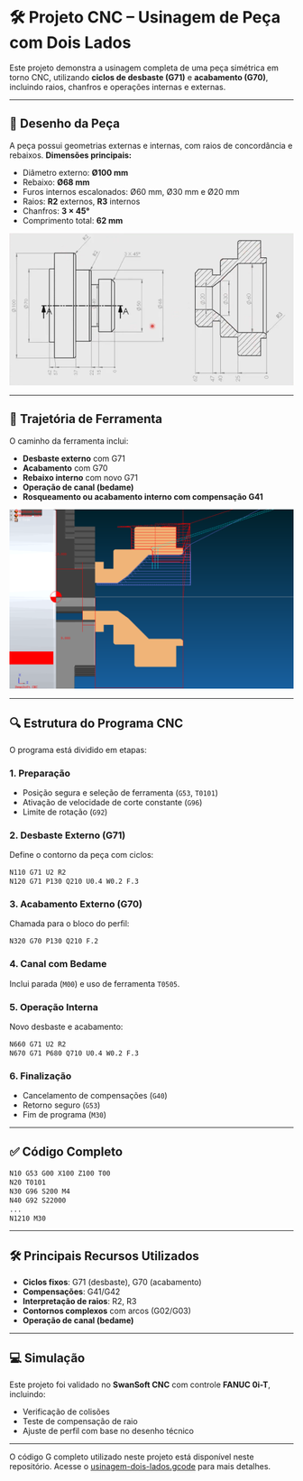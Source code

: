 # 🛠️ Projeto CNC – Usinagem de Peça com Dois Lados

Este projeto demonstra a usinagem completa de uma peça simétrica em torno CNC, utilizando **ciclos de desbaste (G71)** e **acabamento (G70)**, incluindo raios, chanfros e operações internas e externas.

---

## 📐 **Desenho da Peça**

A peça possui geometrias externas e internas, com raios de concordância e rebaixos.
**Dimensões principais:**

* Diâmetro externo: **Ø100 mm**
* Rebaixo: **Ø68 mm**
* Furos internos escalonados: Ø60 mm, Ø30 mm e Ø20 mm
* Raios: **R2** externos, **R3** internos
* Chanfros: **3 × 45°**
* Comprimento total: **62 mm**

![Desenho da Peça](usinagem-dois-lados-desenho.png)

---

## 🧭 **Trajetória de Ferramenta**

O caminho da ferramenta inclui:

* **Desbaste externo** com G71
* **Acabamento** com G70
* **Rebaixo interno** com novo G71
* **Operação de canal (bedame)**
* **Rosqueamento ou acabamento interno com compensação G41**

![Traçado da Usinagem](usinagem-dois-lados-tracado.png)

---

## 🔍 **Estrutura do Programa CNC**

O programa está dividido em etapas:

### **1. Preparação**

* Posição segura e seleção de ferramenta (`G53`, `T0101`)
* Ativação de velocidade de corte constante (`G96`)
* Limite de rotação (`G92`)

### **2. Desbaste Externo (G71)**

Define o contorno da peça com ciclos:

```gcode
N110 G71 U2 R2
N120 G71 P130 Q210 U0.4 W0.2 F.3
```

### **3. Acabamento Externo (G70)**

Chamada para o bloco do perfil:

```gcode
N320 G70 P130 Q210 F.2
```

### **4. Canal com Bedame**

Inclui parada (`M00`) e uso de ferramenta `T0505`.

### **5. Operação Interna**

Novo desbaste e acabamento:

```gcode
N660 G71 U2 R2
N670 G71 P680 Q710 U0.4 W0.2 F.3
```

### **6. Finalização**

* Cancelamento de compensações (`G40`)
* Retorno seguro (`G53`)
* Fim de programa (`M30`)

---

## ✅ **Código Completo**

```gcode
N10 G53 G00 X100 Z100 T00
N20 T0101
N30 G96 S200 M4
N40 G92 S22000
...
N1210 M30
```

---

## 🛠️ **Principais Recursos Utilizados**

* **Ciclos fixos**: G71 (desbaste), G70 (acabamento)
* **Compensações**: G41/G42
* **Interpretação de raios**: R2, R3
* **Contornos complexos** com arcos (G02/G03)
* **Operação de canal (bedame)**

---

## 💻 **Simulação**

Este projeto foi validado no **SwanSoft CNC** com controle **FANUC 0i-T**, incluindo:

* Verificação de colisões
* Teste de compensação de raio
* Ajuste de perfil com base no desenho técnico

---

O código G completo utilizado neste projeto está disponível neste repositório. Acesse o [usinagem-dois-lados.gcode](usinagem-dois-lados.gcode) para mais detalhes.


